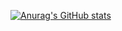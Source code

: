[![Anurag's GitHub stats](https://github-readme-stats.vercel.app/api?username=enginew)](https://github.com/anuraghazra/github-readme-stats)
